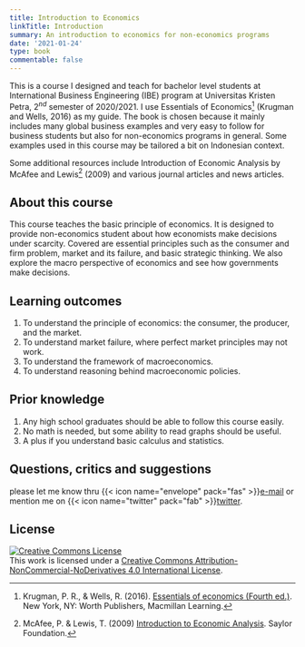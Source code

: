 ```yaml
---
title: Introduction to Economics
linkTitle: Introduction
summary: An introduction to economics for non-economics programs
date: '2021-01-24'
type: book
commentable: false
---
```


This is a course I designed and teach for bachelor level students at International Business Engineering (IBE) program at Universitas Kristen Petra, 2$^{nd}$ semester of 2020/2021. I use Essentials of Economics[^1] (Krugman and Wells, 2016) as my guide. The book is chosen because it mainly includes many global business examples and very easy to follow for business students but also for non-economics programs in general. Some examples used in this course may be tailored a bit on Indonesian context.

Some additional resources include Introduction of Economic Analysis by McAfee and Lewis[^2] (2009) and various journal articles and news articles.

## About this course
This course teaches the basic principle of economics. It is designed to provide non-economics student about how economists make decisions under scarcity. Covered are essential principles such as the consumer and firm problem, market and its failure, and basic strategic thinking. We also explore the macro perspective of economics and see how governments make decisions.

## Learning outcomes
1.	To understand the principle of economics: the consumer, the producer, and the market.
2.	To understand market failure, where perfect market principles may not work.
3.	To understand the framework of macroeconomics.
4.	To understand reasoning behind macroeconomic policies.

## Prior knowledge
1. Any high school graduates should be able to follow this course easily.
2. No math is needed, but some ability to read graphs should be useful.
3. A plus if you understand basic calculus and statistics.

## Questions, critics and suggestions

please let me know thru {{< icon name="envelope" pack="fas" >}}<a href="mailto:krisna.gupta@outlook.com">e-mail</a> or mention me on {{< icon name="twitter" pack="fab" >}}[twitter](https://www.twitter.com/imedkrisna).

## License

<a rel="license" href="http://creativecommons.org/licenses/by-nc-nd/4.0/"><img alt="Creative Commons License" style="border-width:0" src="https://i.creativecommons.org/l/by-nc-nd/4.0/88x31.png" /></a><br />This work is licensed under a <a rel="license" href="http://creativecommons.org/licenses/by-nc-nd/4.0/">Creative Commons Attribution-NonCommercial-NoDerivatives 4.0 International License</a>.


[^1]: Krugman, P. R., & Wells, R. (2016). [Essentials of economics (Fourth ed.)](](https://www.periplus.com/p/9781464186653/essentials-of-economics?filter_name=essentials%20of%20economics)). New York, NY: Worth Publishers, Macmillan Learning.

[^2]: McAfee, P. & Lewis, T. (2009) [Introduction to Economic Analysis](https://open.umn.edu/opentextbooks/textbooks/47). Saylor Foundation.

